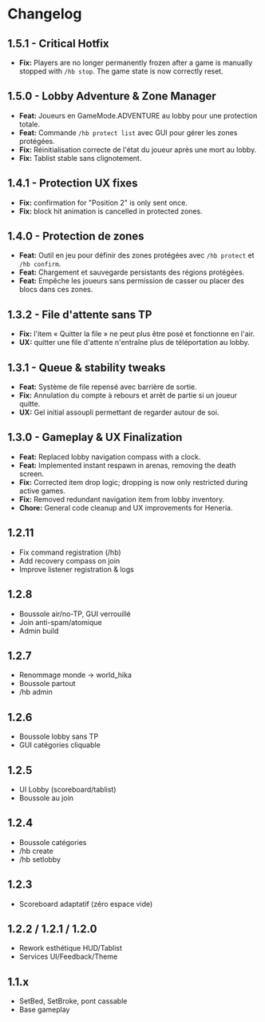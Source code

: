 # Changelog

## 1.5.1 - Critical Hotfix
- **Fix:** Players are no longer permanently frozen after a game is manually stopped with `/hb stop`. The game state is now correctly reset.

## 1.5.0 - Lobby Adventure & Zone Manager
- **Feat:** Joueurs en GameMode.ADVENTURE au lobby pour une protection totale.
- **Feat:** Commande `/hb protect list` avec GUI pour gérer les zones protégées.
- **Fix:** Réinitialisation correcte de l'état du joueur après une mort au lobby.
- **Fix:** Tablist stable sans clignotement.

## 1.4.1 - Protection UX fixes
- **Fix:** confirmation for "Position 2" is only sent once.
- **Fix:** block hit animation is cancelled in protected zones.

## 1.4.0 - Protection de zones
- **Feat:** Outil en jeu pour définir des zones protégées avec `/hb protect` et `/hb confirm`.
- **Feat:** Chargement et sauvegarde persistants des régions protégées.
- **Feat:** Empêche les joueurs sans permission de casser ou placer des blocs dans ces zones.

## 1.3.2 - File d'attente sans TP
- **Fix:** l'item « Quitter la file » ne peut plus être posé et fonctionne en l'air.
- **UX:** quitter une file d'attente n'entraîne plus de téléportation au lobby.

## 1.3.1 - Queue & stability tweaks
- **Feat:** Système de file repensé avec barrière de sortie.
- **Fix:** Annulation du compte à rebours et arrêt de partie si un joueur quitte.
- **UX:** Gel initial assoupli permettant de regarder autour de soi.

## 1.3.0 - Gameplay & UX Finalization
- **Feat:** Replaced lobby navigation compass with a clock.
- **Feat:** Implemented instant respawn in arenas, removing the death screen.
- **Fix:** Corrected item drop logic; dropping is now only restricted during active games.
- **Fix:** Removed redundant navigation item from lobby inventory.
- **Chore:** General code cleanup and UX improvements for Heneria.

## 1.2.11
- Fix command registration (/hb)
- Add recovery compass on join
- Improve listener registration & logs

## 1.2.8
- Boussole air/no-TP, GUI verrouillé
- Join anti-spam/atomique
- Admin build

## 1.2.7
- Renommage monde → world_hika
- Boussole partout
- /hb admin

## 1.2.6
- Boussole lobby sans TP
- GUI catégories cliquable

## 1.2.5
- UI Lobby (scoreboard/tablist)
- Boussole au join

## 1.2.4
- Boussole catégories
- /hb create <nom> <teamSize>
- /hb setlobby

## 1.2.3
- Scoreboard adaptatif (zéro espace vide)

## 1.2.2 / 1.2.1 / 1.2.0
- Rework esthétique HUD/Tablist
- Services UI/Feedback/Theme

## 1.1.x
- SetBed, SetBroke, pont cassable
- Base gameplay
